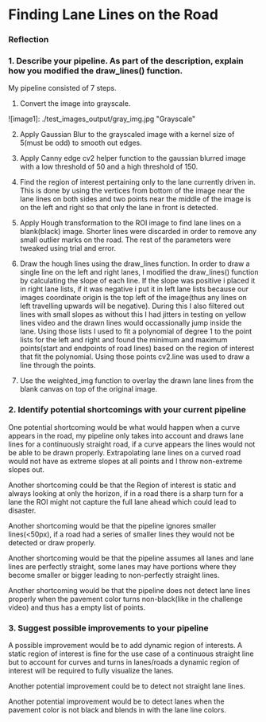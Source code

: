 # **Finding Lane Lines on the Road** 

### Reflection

### 1. Describe your pipeline. As part of the description, explain how you modified the draw_lines() function.

My pipeline consisted of 7 steps.

1. Convert the image into grayscale.

![image1]: ./test_images_output/gray_img.jpg "Grayscale"

2. Apply Gaussian Blur to the grayscaled image with a kernel size of 5(must be odd) to smooth out edges.

[image2]: ./test_images_output/blur_img.jpg "Gaussian"

3. Apply Canny edge cv2 helper function to the gaussian blurred image with a low threshold of 50 and a high threshold of 150.

[image3]: ./test_images_output/edges_img.jpg "Canny"

4. Find the region of interest pertaining only to the lane currently driven in.  This is done by using the vertices from bottom of the image near the lane lines on both sides and two points near the middle of the image is on the left and right so that only the lane in front is detected.

[image4]: ./test_images_output/ROI_img.jpg "ROI"

5.  Apply Hough transformation to the ROI image to find lane lines on a blank(black) image.  Shorter lines were discarded in order to remove any small outlier marks on the road.  The rest of the parameters were tweaked using trial and error.


6.  Draw the hough lines using the draw_lines function.  In order to draw a single line on the left and right lanes, I modified the draw_lines() function by calculating the slope of each line.  If the slope was positive i placed it in right lane lists, if it was negative i put it in left lane lists because our images coordinate origin is the top left of the image(thus any lines on left travelling upwards will be negative).  During this I also filtered out lines with small slopes as without this I had jitters in testing on yellow lines video and the drawn lines would occassionally jump inside the lane.  Using those lists I used to fit a polynomial of degree 1 to the point lists for the left and right and found the minimum and maximum points(start and endpoints of road lines) based on the region of interest that fit the polynomial.  Using those points cv2.line was used to draw a line through the points.

[image5]: ./test_images_output/hough_img.jpg "hough"

7. Use the weighted_img function to overlay the drawn lane lines from the blank canvas on top of the original image.

[image6]: ./test_images_output/overlay_img.jpg "overlay"

### 2. Identify potential shortcomings with your current pipeline


One potential shortcoming would be what would happen when a curve appears in the road, my pipeline only takes into account and draws lane lines for a continuously straight road, if a curve appears the lines would not be able to be drawn properly.  Extrapolating lane lines on a curved road would not have as extreme slopes at all points  and I throw non-extreme slopes out.

Another shortcoming could be that the Region of interest is static and always looking at only the horizon, if in a road there is a sharp turn for a lane the ROI might not capture the full lane ahead which could lead to disaster.

Another shortcoming would be that the pipeline ignores smaller lines(<50px), if a road had a series of smaller lines they would not be detected or draw properly.

Another shortcoming would be that the pipeline assumes all lanes and lane lines are perfectly straight, some lanes may have portions where they become smaller or bigger leading to non-perfectly straight lines.

Another shortcoming would be that the pipeline does not detect lane lines properly when the pavement color turns non-black(like in the challenge video) and thus has a empty list of points.


### 3. Suggest possible improvements to your pipeline

A possible improvement would be to add dynamic region of interests.  A static region of interest is fine for the use case of a continuous straight line but to account for curves and turns in lanes/roads a dynamic region of interest will be required to fully visualize the lanes.

Another potential improvement could be to detect not straight lane lines.

Another potential improvement would be to detect lanes when the pavement color is not black and blends in with the lane line colors.



